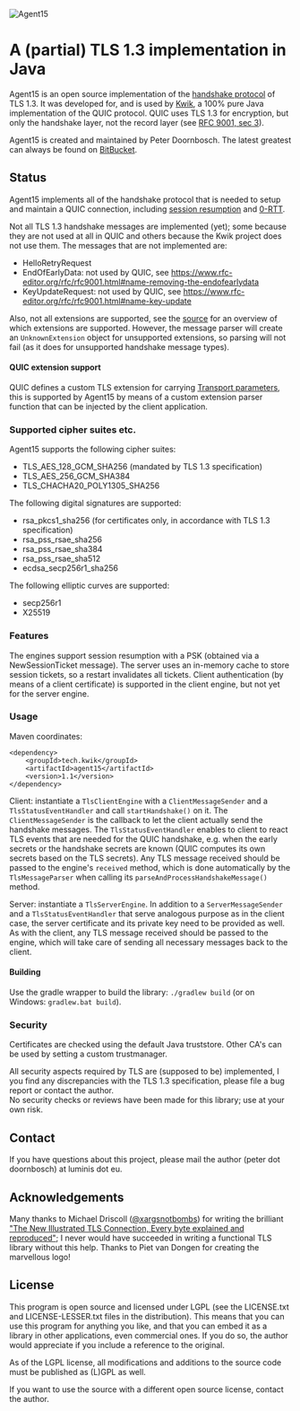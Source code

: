![Agent15](https://bitbucket.org/pjtr/agent15/raw/master/docs/media/Logo_Agent15_rectangle.png)

# A (partial) TLS 1.3 implementation in Java

Agent15 is an open source implementation of the [handshake protocol](https://datatracker.ietf.org/doc/html/rfc8446#section-4) of TLS 1.3. 
It was developed for, and is used by [Kwik](https://bitbucket.org/pjtr/kwik/src/master/), a 100% pure Java implementation of the QUIC protocol. 
QUIC uses TLS 1.3 for encryption, but only the handshake layer, not the record layer (see [RFC 9001, sec 3](https://www.rfc-editor.org/rfc/rfc9001.html#name-protocol-overview)).

Agent15 is created and maintained by Peter Doornbosch. The latest greatest can always be found on [BitBucket](https://bitbucket.org/pjtr/agent15).

## Status

Agent15 implements all of the handshake protocol that is needed to setup and maintain a QUIC connection, including
[session resumption](https://datatracker.ietf.org/doc/html/rfc8446#section-2.2) 
and
[0-RTT](https://datatracker.ietf.org/doc/html/rfc8446#section-2.3).

Not all TLS 1.3 handshake messages are implemented (yet); some because they are not used at all in QUIC and others 
because the Kwik project does not use them. The messages that are not implemented are:

- HelloRetryRequest
- EndOfEarlyData: not used by QUIC, see https://www.rfc-editor.org/rfc/rfc9001.html#name-removing-the-endofearlydata
- KeyUpdateRequest: not used by QUIC, see https://www.rfc-editor.org/rfc/rfc9001.html#name-key-update

Also, not all extensions are supported, see the [source](https://bitbucket.org/pjtr/agent15/src/master/src/net/luminis/tls/extension/) 
for an overview of which extensions are supported. 
However, the message parser will create an `UnknownExtension` object for unsupported extensions, so parsing will not fail 
(as it does for unsupported handshake message types).

#### QUIC extension support

QUIC defines a custom TLS extension for carrying [Transport parameters](https://www.rfc-editor.org/rfc/rfc9001.html#name-quic-transport-parameters-e),
this is supported by Agent15 by means of a custom extension parser function that can be injected by the client application.


### Supported cipher suites etc.

Agent15 supports the following cipher suites:

- TLS_AES_128_GCM_SHA256 (mandated by TLS 1.3 specification)
- TLS_AES_256_GCM_SHA384
- TLS_CHACHA20_POLY1305_SHA256


The following digital signatures are supported:

- rsa_pkcs1_sha256 (for certificates only, in accordance with TLS 1.3 specification)
- rsa_pss_rsae_sha256
- rsa_pss_rsae_sha384
- rsa_pss_rsae_sha512
- ecdsa_secp256r1_sha256

The following elliptic curves are supported:

- secp256r1
- X25519

### Features

The engines support session resumption with a PSK (obtained via a NewSessionTicket message). The server uses an in-memory
cache to store session tickets, so a restart invalidates all tickets.
Client authentication (by means of a client certificate) is supported in the client engine, but not yet for the server engine.

### Usage

Maven coordinates:

    <dependency>
        <groupId>tech.kwik</groupId>
        <artifactId>agent15</artifactId>
        <version>1.1</version>
    </dependency>


Client: instantiate a `TlsClientEngine` with a `ClientMessageSender` and a `TlsStatusEventHandler` and call `startHandshake()` on it.
The `ClientMessageSender` is the callback to let the client actually send the handshake messages. 
The `TlsStatusEventHandler` enables to client to react TLS events that are needed for the QUIC handshake,
e.g. when the early secrets or the handshake secrets are known (QUIC computes its own secrets based on the TLS secrets).
Any TLS message received should be passed to the engine's `received` method, which is done automatically by the `TlsMessageParser` 
when calling its `parseAndProcessHandshakeMessage()` method.

Server: instantiate a `TlsServerEngine`. In addition to a `ServerMessageSender` and a `TlsStatusEventHandler` that serve
analogous purpose as in the client case, the server certificate and its private key need to be provided as well. 
As with the client, any TLS message received should be passed to the engine, which will take care of sending all necessary 
messages back to the client.

#### Building

Use the gradle wrapper to build the library: `./gradlew build` (or on Windows: `gradlew.bat build`).

### Security

Certificates are checked using the default Java truststore. Other CA's can be used by setting a custom trustmanager.

All security aspects required by TLS are (supposed to be) implemented, I you find any discrepancies with the TLS 1.3 
specification, please file a bug report or contact the author.  
No security checks or reviews have been made for this library; use at your own risk. 

## Contact

If you have questions about this project, please mail the author (peter dot doornbosch) at luminis dot eu.

## Acknowledgements

Many thanks to Michael Driscoll ([@xargsnotbombs](https://twitter.com/xargsnotbombs)) for writing 
the brilliant ["The New Illustrated TLS Connection, Every byte explained and reproduced"](https://tls13.ulfheim.net/);
I never would have succeeded in writing a functional TLS library without this help. 
Thanks to Piet van Dongen for creating the marvellous logo!

## License

This program is open source and licensed under LGPL (see the LICENSE.txt and LICENSE-LESSER.txt files in the distribution). 
This means that you can use this program for anything you like, and that you can embed it as a library in other applications, even commercial ones. 
If you do so, the author would appreciate if you include a reference to the original.
 
As of the LGPL license, all modifications and additions to the source code must be published as (L)GPL as well.

If you want to use the source with a different open source license, contact the author.